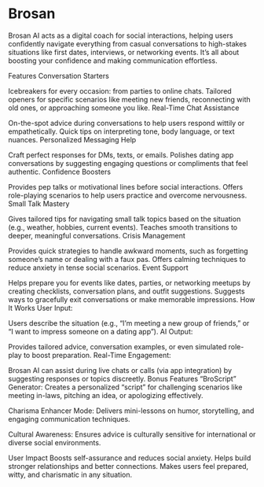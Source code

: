 # Brosan
Brosan AI acts as a digital coach for social interactions, helping users confidently navigate everything from casual conversations to high-stakes situations like first dates, interviews, or networking events. It’s all about boosting your confidence and making communication effortless.

Features
Conversation Starters

Icebreakers for every occasion: from parties to online chats.
Tailored openers for specific scenarios like meeting new friends, reconnecting with old ones, or approaching someone you like.
Real-Time Chat Assistance

On-the-spot advice during conversations to help users respond wittily or empathetically.
Quick tips on interpreting tone, body language, or text nuances.
Personalized Messaging Help

Craft perfect responses for DMs, texts, or emails.
Polishes dating app conversations by suggesting engaging questions or compliments that feel authentic.
Confidence Boosters

Provides pep talks or motivational lines before social interactions.
Offers role-playing scenarios to help users practice and overcome nervousness.
Small Talk Mastery

Gives tailored tips for navigating small talk topics based on the situation (e.g., weather, hobbies, current events).
Teaches smooth transitions to deeper, meaningful conversations.
Crisis Management

Provides quick strategies to handle awkward moments, such as forgetting someone’s name or dealing with a faux pas.
Offers calming techniques to reduce anxiety in tense social scenarios.
Event Support

Helps prepare you for events like dates, parties, or networking meetups by creating checklists, conversation plans, and outfit suggestions.
Suggests ways to gracefully exit conversations or make memorable impressions.
How It Works
User Input:

Users describe the situation (e.g., “I’m meeting a new group of friends,” or “I want to impress someone on a dating app”).
AI Output:

Provides tailored advice, conversation examples, or even simulated role-play to boost preparation.
Real-Time Engagement:

Brosan AI can assist during live chats or calls (via app integration) by suggesting responses or topics discreetly.
Bonus Features
“BroScript” Generator:
Creates a personalized “script” for challenging scenarios like meeting in-laws, pitching an idea, or apologizing effectively.

Charisma Enhancer Mode:
Delivers mini-lessons on humor, storytelling, and engaging communication techniques.

Cultural Awareness:
Ensures advice is culturally sensitive for international or diverse social environments.

User Impact
Boosts self-assurance and reduces social anxiety.
Helps build stronger relationships and better connections.
Makes users feel prepared, witty, and charismatic in any situation.

